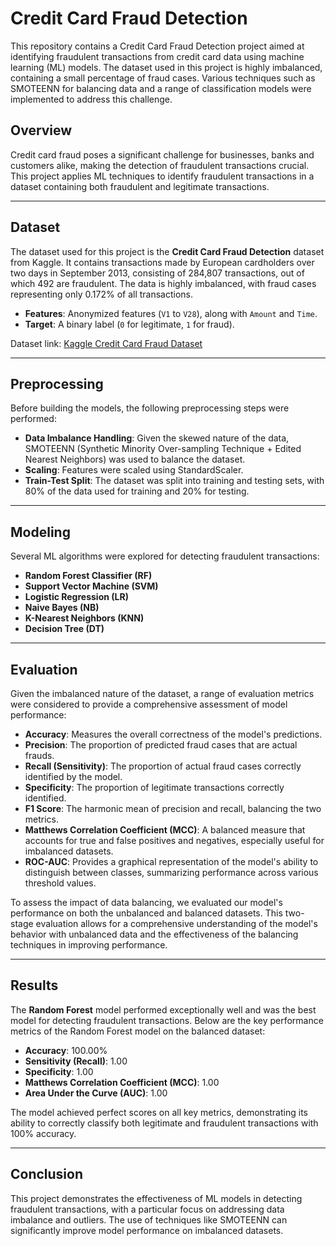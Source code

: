 # Credit Card Fraud Detection

This repository contains a Credit Card Fraud Detection project aimed at identifying fraudulent transactions from credit card data using machine learning (ML) models. The dataset used in this project is highly imbalanced, containing a small percentage of fraud cases. Various techniques such as SMOTEENN for balancing data and a range of classification models were implemented to address this challenge.

## Overview

Credit card fraud poses a significant challenge for businesses, banks and customers alike, making the detection of fraudulent transactions crucial. This project applies ML techniques to identify fraudulent transactions in a dataset containing both fraudulent and legitimate transactions.

---

## Dataset

The dataset used for this project is the **Credit Card Fraud Detection** dataset from Kaggle. It contains transactions made by European cardholders over two days in September 2013, consisting of 284,807 transactions, out of which 492 are fraudulent. The data is highly imbalanced, with fraud cases representing only 0.172% of all transactions.

- **Features**: Anonymized features (`V1` to `V28`), along with `Amount` and `Time`.
- **Target**: A binary label (`0` for legitimate, `1` for fraud).

Dataset link: [Kaggle Credit Card Fraud Dataset](https://www.kaggle.com/datasets/mlg-ulb/creditcardfraud)

---

## Preprocessing

Before building the models, the following preprocessing steps were performed:

- **Data Imbalance Handling**: Given the skewed nature of the data, SMOTEENN (Synthetic Minority Over-sampling Technique + Edited Nearest Neighbors) was used to balance the dataset.
- **Scaling**: Features were scaled using StandardScaler.
- **Train-Test Split**: The dataset was split into training and testing sets, with 80% of the data used for training and 20% for testing.

---

## Modeling

Several ML algorithms were explored for detecting fraudulent transactions:

- **Random Forest Classifier (RF)**
- **Support Vector Machine (SVM)**
- **Logistic Regression (LR)**
- **Naive Bayes (NB)**
- **K-Nearest Neighbors (KNN)**
- **Decision Tree (DT)**

---

## Evaluation

Given the imbalanced nature of the dataset, a range of evaluation metrics were considered to provide a comprehensive assessment of model performance:

- **Accuracy**: Measures the overall correctness of the model's predictions.
- **Precision**: The proportion of predicted fraud cases that are actual frauds.
- **Recall (Sensitivity)**: The proportion of actual fraud cases correctly identified by the model.
- **Specificity**: The proportion of legitimate transactions correctly identified.
- **F1 Score**: The harmonic mean of precision and recall, balancing the two metrics.
- **Matthews Correlation Coefficient (MCC)**: A balanced measure that accounts for true and false positives and negatives, especially useful for imbalanced datasets.
- **ROC-AUC**: Provides a graphical representation of the model's ability to distinguish between classes, summarizing performance across various threshold values.

To assess the impact of data balancing, we evaluated our model's performance on both the unbalanced and balanced datasets. This two-stage evaluation allows for a comprehensive understanding of the model's behavior with unbalanced data and the effectiveness of the balancing techniques in improving performance.

---

## Results

The **Random Forest** model performed exceptionally well and was the best model for detecting fraudulent transactions. Below are the key performance metrics of the Random Forest model on the balanced dataset:

- **Accuracy**: 100.00%
- **Sensitivity (Recall)**: 1.00
- **Specificity**: 1.00
- **Matthews Correlation Coefficient (MCC)**: 1.00
- **Area Under the Curve (AUC)**: 1.00

The model achieved perfect scores on all key metrics, demonstrating its ability to correctly classify both legitimate and fraudulent transactions with 100% accuracy.

---

## Conclusion

This project demonstrates the effectiveness of ML models in detecting fraudulent transactions, with a particular focus on addressing data imbalance and outliers. The use of techniques like SMOTEENN can significantly improve model performance on imbalanced datasets.
